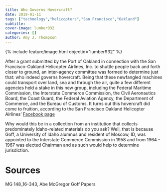 ```yaml
---
title: Who Governs Hovercraft?
date: 2019-01-11
tags: ["technology","helicopters","San Francisco","Oakland"]
subtitle: 
cover-image: lumber932
categories: []
author: Amy J. Thompson
---
```


{% include feature/image.html objectid="lumber932" %}

After a grant submitted by the Port of Oakland in connection with the San Francisco-Oakland Helicopter Airlines, Inc. to shuttle people back and forth closer to ground, an inter-agency committee was formed to determine just that: who indeed governs hovercraft. Being that these newfangled machines could transport over land, sea and through the air, quite a few different agencies held a stake in this new group, including the Federal Maritime Commission, the Interstate Commerce Commission, the Civil Aeronautics Board, the Coast Guard, the Federal Aviation Agency, the Department of Commerce, and the Bureau of Customs. It turns out this hovercraft did come to fruition, according to the San Francisco Oakland Helicopter Airlines’ [Facebook page](https://www.facebook.com/SFO-Helicopter-Airlines-161290224118/)

Why would this be in a collection from an institution that collects predominately Idaho-related materials do you ask? Well, that is because Goff, a University of Idaho alumnus and resident of Moscow, ID, was appointed to the Interstate Commerce Commission in 1958 and from 1964 - 1967 was elected Chairman and as such would help to determine jurisdiction.

# Sources

MG 148_16-343, Abe McGregor Goff Papers